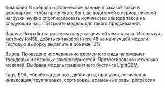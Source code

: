 Компания N собрала исторические данные о заказах такси в аэропортах. Чтобы привлекать больше водителей в период пиковой нагрузки, нужно спрогнозировать количество заказов такси на следующий час. Постройте модель для такого предсказания.

Задача:
Разработка системы предсказания объема заказа. Используя метрику RMSE, добиться таковой ниже 48 на наилучшей модели. Тестовую выборку выделить в объеме 10%

Вывод:
Проведено исследование временного ряда на предмет трендовых и сезонных закономерностей. Протестировано несколько моделей. Выбрана модель градиентного бустинга LightGBM.

Tags:
EDA, обработка данных, дубликаты, пропуски, логическая индексация, группировка, сортировка, временные ряды, регрессия
